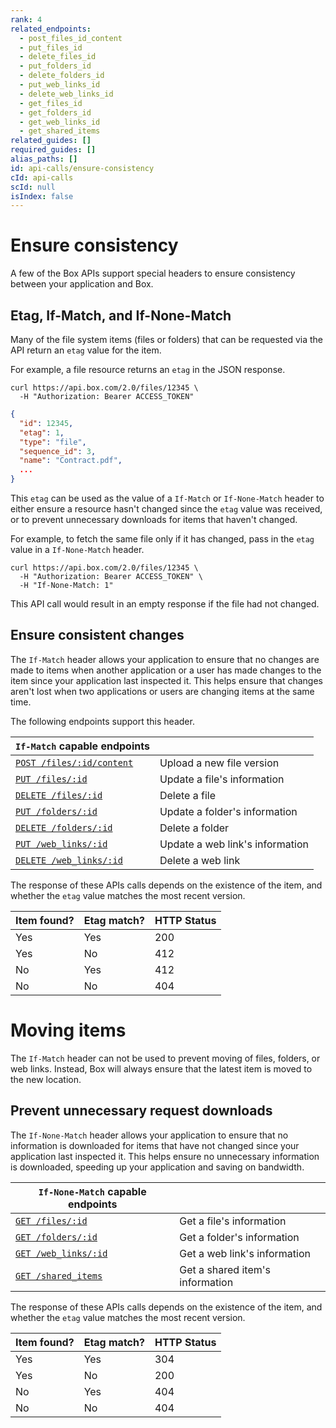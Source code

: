 ```yaml
---
rank: 4
related_endpoints:
  - post_files_id_content
  - put_files_id
  - delete_files_id
  - put_folders_id
  - delete_folders_id
  - put_web_links_id
  - delete_web_links_id
  - get_files_id
  - get_folders_id
  - get_web_links_id
  - get_shared_items
related_guides: []
required_guides: []
alias_paths: []
id: api-calls/ensure-consistency
cId: api-calls
scId: null
isIndex: false
---
```


# Ensure consistency

A few of the Box APIs support special headers to ensure consistency between your
application and Box.

## Etag, If-Match, and If-None-Match

Many of the file system items (files or folders) that can be requested via the
API return an `etag` value for the item.

For example, a file resource returns an `etag` in the JSON response.

```curl
curl https://api.box.com/2.0/files/12345 \
  -H "Authorization: Bearer ACCESS_TOKEN"
```

```json
{
  "id": 12345,
  "etag": 1,
  "type": "file",
  "sequence_id": 3,
  "name": "Contract.pdf",
  ...
}
```

This `etag` can be used as the value of a `If-Match` or `If-None-Match`
header to either ensure a resource hasn't changed since the `etag` value was
received, or to prevent unnecessary downloads for items that haven't changed.

For example, to fetch the same file only if it has changed, pass in the `etag`
value in a `If-None-Match` header.

```curl
curl https://api.box.com/2.0/files/12345 \
  -H "Authorization: Bearer ACCESS_TOKEN" \
  -H "If-None-Match: 1"
```

This API call would result in an empty response if the file had not changed.

## Ensure consistent changes

The `If-Match` header allows your application to ensure that no changes are
made to items when another application or a user has made changes to the item
since your application last inspected it. This helps ensure that
changes aren't lost when two applications or users are changing items at the
same time.

The following endpoints support this header.

<!-- markdownlint-disable line-length -->

| `If-Match` capable endpoints                                  |                                 |
| ------------------------------------------------------------- | ------------------------------- |
| [`POST /files/:id/content`](endpoint://post_files_id_content) | Upload a new file version       |
| [`PUT /files/:id`](endpoint://put_files_id)                   | Update a file's information     |
| [`DELETE /files/:id`](endpoint://delete_files_id)             | Delete a file                   |
| [`PUT /folders/:id`](endpoint://put_folders_id)               | Update a folder's information   |
| [`DELETE /folders/:id`](endpoint://delete_folders_id)         | Delete a folder                 |
| [`PUT /web_links/:id`](endpoint://put_web_links_id)           | Update a web link's information |
| [`DELETE /web_links/:id`](endpoint://delete_web_links_id)     | Delete a web link               |

<!-- markdownlint-enable line-length -->

The response of these APIs calls depends on the existence of the item,
and whether the `etag` value matches the most recent version.

| Item found? | Etag match? | HTTP Status |
| ----------- | ----------- | ----------- |
| Yes         | Yes         | 200         |
| Yes         | No          | 412         |
| No          | Yes         | 412         |
| No          | No          | 404         |

<Message type='warning'>

# Moving items

The `If-Match` header can not be used to prevent moving of files, folders,
or web links. Instead, Box will always ensure that the latest item is moved to
the new location.

</Message>

## Prevent unnecessary request downloads

The `If-None-Match` header allows your application to ensure that no information
is downloaded for items that have not changed since your application last
inspected it. This helps ensure no unnecessary information is downloaded,
speeding up your application and saving on bandwidth.

<!-- markdownlint-disable line-length -->

| `If-None-Match` capable endpoints                   |                                 |
| --------------------------------------------------- | ------------------------------- |
| [`GET /files/:id`](endpoint://get_files_id)         | Get a file's information        |
| [`GET /folders/:id`](endpoint://get_folder_id)      | Get a folder's information      |
| [`GET /web_links/:id`](endpoint://get_web_links_id) | Get a web link's information    |
| [`GET /shared_items`](endpoint://get_shared_items)  | Get a shared item's information |

<!-- markdownlint-enable line-length -->

The response of these APIs calls depends on the existence of the item,
and whether the `etag` value matches the most recent version.

| Item found? | Etag match? | HTTP Status |
| ----------- | ----------- | ----------- |
| Yes         | Yes         | 304         |
| Yes         | No          | 200         |
| No          | Yes         | 404         |
| No          | No          | 404         |
